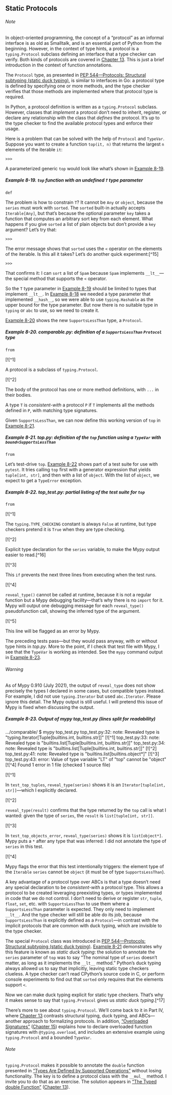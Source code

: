 ## Static Protocols

###### Note

In object-oriented programming, the concept of a “protocol” as an informal interface is as old as Smalltalk, and is an essential part of Python from the beginning. However, in the context of type hints, a protocol is a `typing.Protocol` subclass defining an interface that a type checker can verify. Both kinds of protocols are covered in [Chapter 13](ch13.html#ifaces_prot_abc). This is just a brief introduction in the context of function annotations.

The `Protocol` type, as presented in [PEP 544—Protocols: Structural subtyping (static duck typing)](https://fpy.li/pep544), is similar to interfaces in Go: a protocol type is defined by specifying one or more methods, and the type checker verifies that those methods are implemented where that protocol type is required.

In Python, a protocol definition is written as a `typing.Protocol` subclass. However, classes that _implement_ a protocol don’t need to inherit, register, or declare any relationship with the class that _defines_ the protocol. It’s up to the type checker to find the available protocol types and enforce their usage.

Here is a problem that can be solved with the help of `Protocol` and `TypeVar`. Suppose you want to create a function `top(it, n)` that returns the largest `n` elements of the iterable `it`:

```
>>> 
```

A parameterized generic `top` would look like what’s shown in [Example 8-19](#top_undefined_t_ex).

##### Example 8-19. `top` function with an undefined `T` type parameter

```
def
```

The problem is how to constrain `T`? It cannot be `Any` or `object`, because the `series` must work with `sorted`. The `sorted` built-in actually accepts `Iterable[Any]`, but that’s because the optional parameter `key` takes a function that computes an arbitrary sort key from each element. What happens if you give `sorted` a list of plain objects but don’t provide a `key` argument? Let’s try that:

```
>>> 
```

The error message shows that `sorted` uses the `<` operator on the elements of the iterable. Is this all it takes? Let’s do another quick experiment:[^15]

```
>>> 
```

That confirms it: I can `sort` a list of `Spam` because `Spam` implements `__lt__`—the special method that supports the `<` operator.

So the `T` type parameter in [Example 8-19](#top_undefined_t_ex) should be limited to types that implement `__lt__`. In [Example 8-18](#mode_hashable_ex) we needed a type parameter that implemented `__hash__`, so we were able to use `typing.Hashable` as the upper bound for the type parameter. But now there is no suitable type in `typing` or `abc` to use, so we need to create it.

[Example 8-20](#comparable_protocol_ex) shows the new `SupportsLessThan` type, a `Protocol`.

##### Example 8-20. _comparable.py_: definition of a `SupportsLessThan` `Protocol` type

```
from
```

[![^1]

A protocol is a subclass of `typing.Protocol`.

[![^2]

The body of the protocol has one or more method definitions, with `...` in their bodies.

A type `T` is _consistent-with_ a protocol `P` if `T` implements all the methods defined in `P`, with matching type signatures.

Given `SupportsLessThan`, we can now define this working version of `top` in [Example 8-21](#top_protocol_ex).

##### Example 8-21. _top.py_: definition of the `top` function using a `TypeVar` with `bound=SupportsLessThan`

```
from
```

Let’s test-drive `top`. [Example 8-22](#top_protocol_test) shows part of a test suite for use with `pytest`. It tries calling `top` first with a generator expression that yields `tuple[int, str]`, and then with a list of `object`. With the list of `object`, we expect to get a `TypeError` exception.

##### Example 8-22. _top_test.py_: partial listing of the test suite for `top`

```
from
```

[![^1]

The `typing.TYPE_CHECKING` constant is always `False` at runtime, but type checkers pretend it is `True` when they are type checking.

[![^2]

Explicit type declaration for the `series` variable, to make the Mypy output easier to read.[^16]

[![^3]

This `if` prevents the next three lines from executing when the test runs.

[![^4]

`reveal_type()` cannot be called at runtime, because it is not a regular function but a Mypy debugging facility—that’s why there is no `import` for it. Mypy will output one debugging message for each `reveal_type()` pseudofunction call, showing the inferred type of the argument.

[![^5]

This line will be flagged as an error by Mypy.

The preceding tests pass—but they would pass anyway, with or without type hints in _top.py_. More to the point, if I check that test file with Mypy, I see that the `TypeVar` is working as intended. See the `mypy` command output in [Example 8-23](#top_protocol_mypy_output).

###### Warning

As of Mypy 0.910 (July 2021), the output of `reveal_type` does not show precisely the types I declared in some cases, but compatible types instead. For example, I did not use `typing.Iterator` but used `abc.Iterator`. Please ignore this detail. The Mypy output is still useful. I will pretend this issue of Mypy is fixed when discussing the output.

##### Example 8-23. Output of _mypy top_test.py_ (lines split for readability)

…/comparable/ $ mypy top_test.py
top_test.py:32: note:
    Revealed type is "typing.Iterator[Tuple[builtins.int, builtins.str]]" [![^1]
top_test.py:33: note:
    Revealed type is "builtins.list[Tuple[builtins.int, builtins.str]]"
top_test.py:34: note:
    Revealed type is "builtins.list[Tuple[builtins.int, builtins.str]]" [![^2]
top_test.py:41: note:
    Revealed type is "builtins.list[builtins.object*]" [![^3]
top_test.py:43: error:
    Value of type variable "LT" of "top" cannot be "object"  [![^4]
Found 1 error in 1 file (checked 1 source file)

[![^1]

In `test_top_tuples`, `reveal_type(series)` shows it is an `Iterator[tuple[int, str]]`—which I explicitly declared.

[![^2]

`reveal_type(result)` confirms that the type returned by the `top` call is what I wanted: given the type of `series`, the `result` is `list[tuple[int, str]]`.

[![^3]

In `test_top_objects_error`, `reveal_type(series)` shows it is `list[object*]`. Mypy puts a `*` after any type that was inferred: I did not annotate the type of `series` in this test.

[![^4]

Mypy flags the error that this test intentionally triggers: the element type of the `Iterable` `series` cannot be `object` (it must be of type `SupportsLessThan`).

A key advantage of a protocol type over ABCs is that a type doesn’t need any special declaration to be _consistent-with_ a protocol type. This allows a protocol to be created leveraging preexisting types, or types implemented in code that we do not control. I don’t need to derive or register `str`, `tuple`, `float`, `set`, etc. with `SupportsLessThan` to use them where a `SupportsLessThan` parameter is expected. They only need to implement `__lt__`. And the type checker will still be able do its job, because `SupportsLessThan` is explicitly defined as a `Protocol`—in contrast with the implicit protocols that are common with duck typing, which are invisible to the type checker.

The special `Protocol` class was introduced in [PEP 544—Protocols: Structural subtyping (static duck typing)](https://fpy.li/pep544). [Example 8-21](#top_protocol_ex) demonstrates why this feature is known as _static duck typing_: the solution to annotate the `series` parameter of `top` was to say “The nominal type of `series` doesn’t matter, as long as it implements the `__lt__` method.” Python’s duck typing always allowed us to say that implicitly, leaving static type checkers clueless. A type checker can’t read CPython’s source code in C, or perform console experiments to find out that `sorted` only requires that the elements support `<`.

Now we can make duck typing explicit for static type checkers. That’s why it makes sense to say that `typing.Protocol` gives us _static duck typing_.[^17]

There’s more to see about `typing.Protocol`. We’ll come back to it in Part IV, where [Chapter 13](ch13.html#ifaces_prot_abc) contrasts structural typing, duck typing, and ABCs—another approach to formalizing protocols. In addition, [“Overloaded Signatures”](ch15.html#overload_sec) ([Chapter 15](ch15.html#more_types_ch)) explains how to declare overloaded function signatures with `@typing.overload`, and includes an extensive example using `typing.Protocol` and a bounded `TypeVar`.

###### Note

`typing.Protocol` makes it possible to annotate the `double` function presented in [“Types Are Defined by Supported Operations”](#types_defined_by_ops_sec) without losing functionality. The key is to define a protocol class with the `__mul__` method. I invite you to do that as an exercise. The solution appears in [“The Typed double Function”](ch13.html#typed_double_sec) ([Chapter 13](ch13.html#ifaces_prot_abc)).